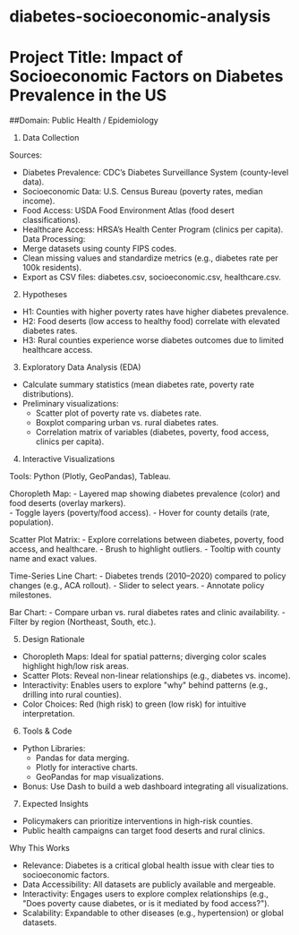 # diabetes-socioeconomic-analysis

# Project Title: Impact of Socioeconomic Factors on Diabetes Prevalence in the US 

##Domain: Public Health / Epidemiology 

  

1. Data Collection 

Sources: 
- Diabetes Prevalence: CDC’s Diabetes Surveillance System (county-level data). 
- Socioeconomic Data: U.S. Census Bureau (poverty rates, median income). 
- Food Access: USDA Food Environment Atlas (food desert classifications). 
- Healthcare Access: HRSA’s Health Center Program (clinics per capita).
Data Processing:
- Merge datasets using county FIPS codes. 
- Clean missing values and standardize metrics (e.g., diabetes rate per 100k residents).
- Export as CSV files: diabetes.csv, socioeconomic.csv, healthcare.csv. 

2. Hypotheses 

- H1: Counties with higher poverty rates have higher diabetes prevalence. 
- H2: Food deserts (low access to healthy food) correlate with elevated diabetes rates. 
- H3: Rural counties experience worse diabetes outcomes due to limited healthcare access. 

3. Exploratory Data Analysis (EDA) 

- Calculate summary statistics (mean diabetes rate, poverty rate distributions). 
- Preliminary visualizations: 
    - Scatter plot of poverty rate vs. diabetes rate. 
    - Boxplot comparing urban vs. rural diabetes rates. 
    - Correlation matrix of variables (diabetes, poverty, food access, clinics per capita). 

4. Interactive Visualizations 

Tools: Python (Plotly, GeoPandas), Tableau. 

Choropleth Map:
    - Layered map showing diabetes prevalence (color) and food deserts (overlay markers).	
    - Toggle layers (poverty/food access). 
    - Hover for county details (rate, population). 

Scatter Plot Matrix:
    - Explore correlations between diabetes, poverty, food access, and healthcare.
    - Brush to highlight outliers. 
    - Tooltip with county name and exact values. 

Time-Series Line Chart:
    - Diabetes trends (2010–2020) compared to policy changes (e.g., ACA rollout).
    - Slider to select years. 
    - Annotate policy milestones. 

Bar Chart:
    - Compare urban vs. rural diabetes rates and clinic availability.
    - Filter by region (Northeast, South, etc.). 

5. Design Rationale 

- Choropleth Maps: Ideal for spatial patterns; diverging color scales highlight high/low risk areas.
- Scatter Plots: Reveal non-linear relationships (e.g., diabetes vs. income). 
- Interactivity: Enables users to explore "why" behind patterns (e.g., drilling into rural counties). 
- Color Choices: Red (high risk) to green (low risk) for intuitive interpretation. 

6. Tools & Code 

- Python Libraries:
    - Pandas for data merging. 
    - Plotly for interactive charts. 
    - GeoPandas for map visualizations. 
- Bonus: Use Dash to build a web dashboard integrating all visualizations. 

7. Expected Insights 

- Policymakers can prioritize interventions in high-risk counties. 
- Public health campaigns can target food deserts and rural clinics. 

Why This Works 

- Relevance: Diabetes is a critical global health issue with clear ties to socioeconomic factors. 
- Data Accessibility: All datasets are publicly available and mergeable. 
- Interactivity: Engages users to explore complex relationships (e.g., "Does poverty cause diabetes, or is it mediated by food access?"). 
- Scalability: Expandable to other diseases (e.g., hypertension) or global datasets. 

